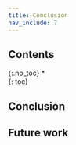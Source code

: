 ```yaml
---
title: Conclusion
nav_include: 7
---
```


## Contents
{:.no_toc}
*  
{: toc}

## Conclusion

## Future work
